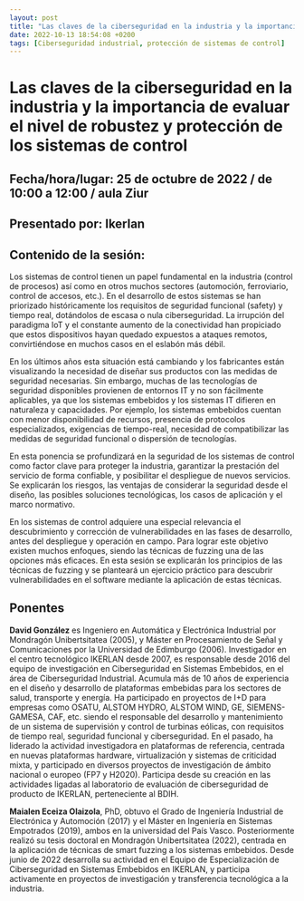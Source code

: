 ```yaml
---
layout: post
title: "Las claves de la ciberseguridad en la industria y la importancia de evaluar el nivel de robustez y protección de los sistemas de control"
date: 2022-10-13 18:54:08 +0200
tags: [Ciberseguridad industrial, protección de sistemas de control]
---
```


# Las claves de la ciberseguridad en la industria y la importancia de evaluar el nivel de robustez y protección de los sistemas de control

## Fecha/hora/lugar: 25 de octubre de 2022 / de 10:00 a 12:00 / aula Ziur

## Presentado por: Ikerlan

## Contenido de la sesión:

Los sistemas de control tienen un papel fundamental en la industria (control de procesos) así como en otros muchos sectores (automoción, ferroviario, control de accesos, etc.). En el desarrollo de estos sistemas se han priorizado históricamente los requisitos de seguridad funcional (safety) y tiempo real, dotándolos de escasa o nula ciberseguridad. La irrupción del paradigma IoT y el constante aumento de la conectividad han propiciado que estos dispositivos hayan quedado expuestos a ataques remotos, convirtiéndose en muchos casos en el eslabón más débil.

En los últimos años esta situación está cambiando y los fabricantes están visualizando la necesidad de diseñar sus productos con las medidas de seguridad necesarias. Sin embargo, muchas de las tecnologías de seguridad disponibles provienen de entornos IT y no son fácilmente aplicables, ya que los sistemas embebidos y los sistemas IT difieren en naturaleza y capacidades. Por ejemplo, los sistemas embebidos cuentan con menor disponibilidad de recursos, presencia de protocolos especializados, exigencias de tiempo-real, necesidad de compatibilizar las medidas de seguridad funcional o dispersión de tecnologías.

En esta ponencia se profundizará en la seguridad de los sistemas de control como factor clave para proteger la industria, garantizar la prestación del servicio de forma confiable, y posibilitar el despliegue de nuevos servicios. Se explicarán los riesgos, las ventajas de considerar la seguridad desde el diseño, las posibles soluciones tecnológicas, los casos de aplicación y el marco normativo.

En los sistemas de control adquiere una especial relevancia el descubrimiento y corrección de vulnerabilidades en las fases de desarrollo, antes del despliegue y operación en campo. Para lograr este objetivo existen muchos enfoques, siendo las técnicas de fuzzing una de las opciones más eficaces. En esta sesión se explicarán los principios de las técnicas de fuzzing y se planteará un ejercicio práctico para descubrir vulnerabilidades en el software mediante la aplicación de estas técnicas.

## Ponentes

**David González** es Ingeniero en Automática y Electrónica Industrial por Mondragón Unibertsitatea (2005), y Máster en Procesamiento de Señal y Comunicaciones por la Universidad de Edimburgo (2006). Investigador en el centro tecnológico IKERLAN desde 2007, es responsable desde 2016 del equipo de investigación en Ciberseguridad en Sistemas Embebidos, en el área de Ciberseguridad Industrial. Acumula más de 10 años de experiencia en el diseño y desarrollo de plataformas embebidas para los sectores de salud, transporte y energía. Ha participado en proyectos de I+D para empresas como OSATU, ALSTOM HYDRO, ALSTOM WIND, GE, SIEMENS-GAMESA, CAF, etc. siendo el responsable del desarrollo y mantenimiento de un sistema de supervisión y control de turbinas eólicas, con requisitos de tiempo real, seguridad funcional y ciberseguridad. En el pasado, ha liderado la actividad investigadora en plataformas de referencia, centrada en nuevas plataformas hardware, virtualización y sistemas de criticidad mixta, y participado en diversos proyectos de investigación de ámbito nacional o europeo (FP7 y H2020). Participa desde su creación en las actividades ligadas al laboratorio de evaluación de ciberseguridad de producto de IKERLAN, perteneciente al BDIH.

**Maialen Eceiza Olaizola**, PhD, obtuvo el Grado de Ingeniería Industrial de Electrónica y Automoción (2017) y el Máster en Ingeniería en Sistemas Empotrados (2019), ambos en la universidad del País Vasco. Posteriormente realizó su tesis doctoral en Mondragón Unibertsitatea (2022), centrada en la aplicación de técnicas de smart fuzzing a los sistemas embebidos. Desde junio de 2022 desarrolla su actividad en el Equipo de Especialización de Ciberseguridad en Sistemas Embebidos en IKERLAN, y participa activamente en proyectos de investigación y transferencia tecnológica a la industria.

 
